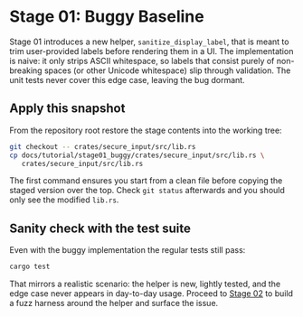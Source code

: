 # Stage 01: Buggy Baseline

Stage 01 introduces a new helper, `sanitize_display_label`, that is meant to
trim user-provided labels before rendering them in a UI. The implementation is
naive: it only strips ASCII whitespace, so labels that consist purely of
non-breaking spaces (or other Unicode whitespace) slip through validation. The
unit tests never cover this edge case, leaving the bug dormant.

## Apply this snapshot

From the repository root restore the stage contents into the working tree:

```bash
git checkout -- crates/secure_input/src/lib.rs
cp docs/tutorial/stage01_buggy/crates/secure_input/src/lib.rs \
   crates/secure_input/src/lib.rs
```

The first command ensures you start from a clean file before copying the staged
version over the top. Check `git status` afterwards and you should only see the
modified `lib.rs`.

## Sanity check with the test suite

Even with the buggy implementation the regular tests still pass:

```bash
cargo test
```

That mirrors a realistic scenario: the helper is new, lightly tested, and the
edge case never appears in day-to-day usage. Proceed to
[Stage 02](../stage02_fuzzing/README.md) to build a fuzz harness around the
helper and surface the issue.
